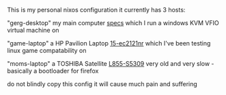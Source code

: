 
This is my personal nixos configuration
it currently has 3 hosts:

"gerg-desktop" my main computer [specs](https://pcpartpicker.com/list/DVkMk9)
which I run a windows KVM VFIO virtual machine on

"game-laptop" a HP Pavilion Laptop [15-ec2121nr](https://support.hp.com/us-en/document/c07918617#AbT0)
which I've been testing linux game compatability on

"moms-laptop" a TOSHIBA Satellite [L855-S5309](https://fo-stage-03.icecat.biz/us/p/toshiba/pskfuu-008049/satellite-notebooks-l855-s5309-18316794.html)
very old and very slow -basically a bootloader for firefox


do not blindly copy this config it will cause much pain and suffering
